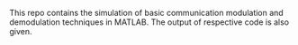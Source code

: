 This repo contains the simulation of basic communication modulation and demodulation techniques in MATLAB. The output of respective code is also given.

